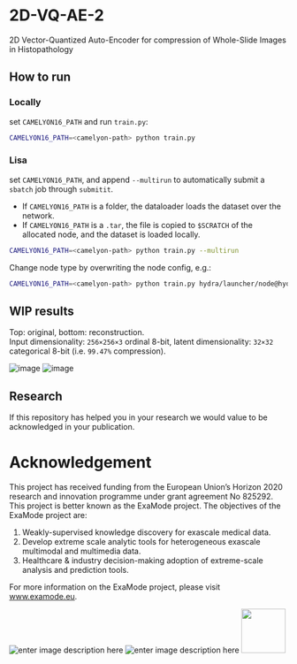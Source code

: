 # 2D-VQ-AE-2
2D Vector-Quantized Auto-Encoder for compression of Whole-Slide Images in Histopathology

## How to run
### Locally
set `CAMELYON16_PATH` and run `train.py`:
```bash
CAMELYON16_PATH=<camelyon-path> python train.py
```
### Lisa
set `CAMELYON16_PATH`, and append `--multirun` to automatically submit a `sbatch` job through `submitit`.  
- If `CAMELYON16_PATH` is a folder, the dataloader loads the dataset over the network.
- If `CAMELYON16_PATH` is a `.tar`, the file is copied to `$SCRATCH` of the allocated node, and the dataset is loaded locally.
```bash
CAMELYON16_PATH=<camelyon-path> python train.py --multirun
```
Change node type by overwriting the node config, e.g.:
```bash
CAMELYON16_PATH=<camelyon-path> python train.py hydra/launcher/node@hydra.launcher=gpu_titanrtx --multirun
```

## WIP results
Top: original, bottom: reconstruction.  
Input dimensionality: `256×256×3` ordinal 8-bit, latent dimensionality: `32×32` categorical 8-bit (i.e. `99.47%` compression).

![image](https://user-images.githubusercontent.com/5969044/134488209-4c1696d3-6478-41d0-a7bf-e7e99544382b.png)
![image](https://user-images.githubusercontent.com/5969044/134643133-26268fed-d950-4441-82f0-a2358c9d114d.png)




## Research
If this repository has helped you in your research we would value to be acknowledged in your publication.

# Acknowledgement
This project has received funding from the European Union’s Horizon 2020 research and innovation programme under grant agreement No 825292. This project is better known as the ExaMode project. The objectives of the ExaMode project are:
1. Weakly-supervised knowledge discovery for exascale medical data.  
2. Develop extreme scale analytic tools for heterogeneous exascale multimodal and multimedia data.  
3. Healthcare & industry decision-making adoption of extreme-scale analysis and prediction tools.

For more information on the ExaMode project, please visit www.examode.eu. 

![enter image description here](https://www.examode.eu/wp-content/uploads/2018/11/horizon.jpg)  ![enter image description here](https://www.examode.eu/wp-content/uploads/2018/11/flag_yellow.png) <img src="https://www.examode.eu/wp-content/uploads/2018/11/cropped-ExaModeLogo_blacklines_TranspBackGround1.png" width="80">

